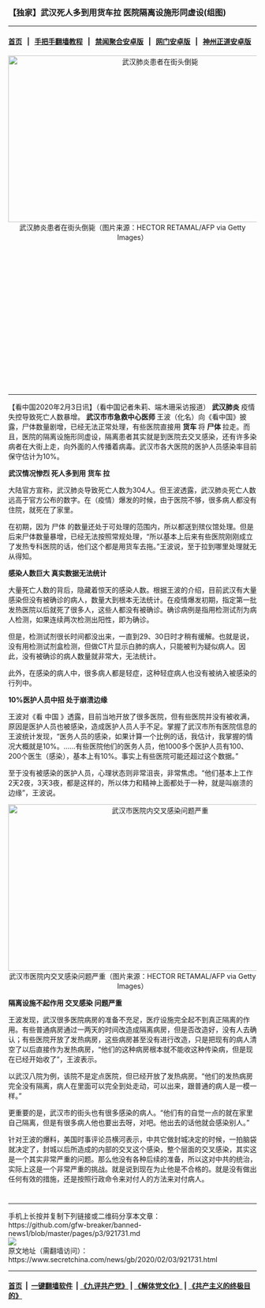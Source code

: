 ### 【独家】武汉死人多到用货车拉 医院隔离设施形同虚设(组图)
------------------------

#### [首页](https://github.com/gfw-breaker/banned-news1/blob/master/README.md) &nbsp;&nbsp;|&nbsp;&nbsp; [手把手翻墙教程](https://github.com/gfw-breaker/guides/wiki) &nbsp;&nbsp;|&nbsp;&nbsp; [禁闻聚合安卓版](https://github.com/gfw-breaker/bn-android) &nbsp;&nbsp;|&nbsp;&nbsp; [网门安卓版](https://github.com/oGate2/oGate) &nbsp;&nbsp;|&nbsp;&nbsp; [神州正道安卓版](https://github.com/SzzdOgate/update) 



<div class="article_right" style="fone-color:#000">
 <p style="text-align:center">
  <img alt="武汉肺炎患者在街头倒毙" src="https://img3.secretchina.com/pic/2020/2-1/p2617132a595116032-ss.jpg" style="height:337px; width:600px"/>
  <br>
   武汉肺炎患者在街头倒毙（图片来源：HECTOR RETAMAL/AFP via Getty Images）
   <span id="hideid" name="hideid" style="color:red;display:none;">
    <span href="https://www.secretchina.com">
    </span>
   </span>
  </br>
 </p>
 <div id="txt-mid1-t21-2017">
  <ins class="adsbygoogle" data-ad-client="ca-pub-1276641434651360" data-ad-slot="2451032099" style="display:inline-block;width:336px;height:280px">
  </ins>
  

---


  </div>
 </div>
 <p>
  【看中国2020年2月3日讯】（看中国记者朱莉、端木珊采访报道）
  <strong>
   <span href="https://www.secretchina.com/news/gb/tag/武汉肺炎" target="_blank">
    武汉肺炎
   </span>
  </strong>
  疫情失控导致死亡人数暴增。
  <strong>
   武汉市市急救中心医师
  </strong>
  王波（化名）向《看中国》披露，尸体数量剧增，已经无法正常处理，有些医院直接用
  <strong>
   货车
  </strong>
  将
  <strong>
   尸体
  </strong>
  拉走。而且，医院的隔离设施形同虚设，隔离患者其实就是到医院去交叉感染，还有许多染病者在大街上走，向外面的人传播着病毒。武汉市各大医院的医护人员感染率目前保守估计为10%。
  <span id="hideid" name="hideid" style="color:red;display:none;">
   <span href="https://www.secretchina.com">
   </span>
  </span>
 </p>
 <p>
  <strong>
   武汉情况惨烈 死人多到用
   <span href="https://www.secretchina.com/news/gb/tag/货车" target="_blank">
    货车
   </span>
   拉
  </strong>
 </p>
 <p>
  大陆官方宣称，武汉肺炎导致死亡人数为304人。但王波透露，武汉肺炎死亡人数远高于官方公布的数字。在（疫情）爆发的时候，由于医院不够，很多病人都没有住院，就死在了家里。
 </p>
 <p>
  在初期，因为
  <span href="https://www.secretchina.com/news/gb/tag/尸体" target="_blank">
   尸体
  </span>
  的数量还处于可处理的范围内，所以都送到殡仪馆处理。但是后来尸体数量暴增，已经无法按照常规处理，“所以基本上后来有些医院刚刚成立了发热专科医院的话，他们这个都是用货车去拖。”王波说，至于拉到哪里处理就无从得知。
 </p>
 <p>
  <strong>
   感染人数巨大 真实数据无法统计
  </strong>
 </p>
 <p>
  大量死亡人数的背后，隐藏着惊天的感染人数。根据王波的介绍，目前武汉有大量感染但没有被确诊的病人，数量大到根本无法统计。在疫情爆发初期，指定第一批发热医院以后就死了很多人，这些人都没有被确诊。确诊病例是指用检测试剂为病人检测，如果连续两次检测出阳性，即为确诊。
 </p>
 <p>
  但是，检测试剂很长时间都没出来，一直到29、30日时才稍有缓解。也就是说，没有用检测试剂盒检测，但做CT片显示白肺的病人，只能被判为疑似病人。因此，没有被确诊的病人数量就非常大，无法统计。
 </p>
 <p>
  此外，在感染的病人中，很多病人都是轻症，这种轻症病人也没有被纳入被感染的行列中。
 </p>
 <p>
  <strong>
   10%医护人员中招 处于崩溃边缘
  </strong>
 </p>
 <p>
  王波对《看
  <span href="https://www.secretchina.com" target="_blank">
   中国
  </span>
  》透露，目前当地开放了很多医院，但有些医院并没有被收满，原因是医护人员也被感染，造成医护人员人手不足。掌握了武汉市所有医院信息的王波统计发现，“医务人员的感染，如果计算一个比例的话，我估计，我掌握的情况大概就是10%。……有些医院他们的医务人员，他1000多个医护人员有100、200个医生（感染），基本上有10%。事实上有些医院可能还超过这个数据。”
 </p>
 <p>
  至于没有被感染的医护人员，心理状态则非常沮丧，非常焦虑。“他们基本上工作2天2夜，3天3夜，都是这样的，所以体力和精神上面都处于一种，就是叫崩溃的边缘”，王波说。
 </p>
 <p style="text-align:center">
  <img alt="武汉市医院内交叉感染问题严重" src="https://img3.secretchina.com/pic/2020/1-30/p2615461a876554186-ss.jpg" style="height:337px; width:600px"/>
  <br>
   武汉市医院内交叉感染问题严重（图片来源：HECTOR RETAMAL/AFP via Getty Images）
  </br>
 </p>
 <p>
  <strong>
   隔离设施不起作用
   <span href="https://www.secretchina.com/news/gb/tag/交叉感染" target="_blank">
    交叉感染
   </span>
   问题严重
  </strong>
 </p>
 <p>
  王波发现，武汉很多医院病房的准备不充足，医疗设施完全起不到真正隔离的作用。有些普通病房通过一两天的时间改造成隔离病房，但是否改造好，没有人去确认；有些医院开放了发热病房，这些病房甚至没有进行改造，只是把现有的病人清空了以后直接作为发热病房，“他们的这种病房根本就不能收这种传染病，但是现在已经开始收了”，王波表示。
 </p>
 <p>
  以武汉八院为例，该院不是定点医院，但已经开放了发热病房。“他们的发热病房完全没有隔离，病人在里面可以完全到处走动，可以出来，跟普通的病人是一模一样。”
 </p>
 <p>
  更重要的是，武汉市的街头也有很多感染的病人。“他们有的自觉一点的就在家里自己隔离，但是有很多病人他也要出去呀，对吧。他出去的话他就会感染别人。”
 </p>
 <p>
  针对王波的爆料，美国时事评论员横河表示，中共它做封城决定的时候，一拍脑袋就决定了，封城以后所造成的内部的交叉这个感染，整个层面的交叉感染，其实这是一个其实非常严重的问题。那么他没有各种后续的准备，所以这对中共的统治，实际上这是一个非常严重的挑战。就是说到现在为止他是不合格的。就是没有做出任何有效的措施，还是按照行政命令来对付人的方法来对付病人。
  <center>
   <div>
    <div id="txt-mid2-t22-2017" style="display: block;  max-height: 351px;  overflow: hidden;">
     <div id="SC-21xxx">
     </div>
     <ins class="adsbygoogle" data-ad-client="ca-pub-1276641434651360" data-ad-format="auto" data-ad-slot="4301710469" data-full-width-responsive="true" style="display:block">
     </ins>
    </div>
   </div>
  </center>
  <div style="padding-top:12px;">
  </div>
 </p>
</div>

<hr/>
手机上长按并复制下列链接或二维码分享本文章：<br/>
https://github.com/gfw-breaker/banned-news1/blob/master/pages/p3/921731.md <br/>
<a href='https://github.com/gfw-breaker/banned-news1/blob/master/pages/p3/921731.md'><img src='https://github.com/gfw-breaker/banned-news1/blob/master/pages/p3/921731.md.png'/></a> <br/>
原文地址（需翻墙访问）：https://www.secretchina.com/news/gb/2020/02/03/921731.html


------------------------
#### [首页](https://github.com/gfw-breaker/banned-news1/blob/master/README.md) &nbsp;|&nbsp; [一键翻墙软件](https://github.com/gfw-breaker/nogfw/blob/master/README.md) &nbsp;| [《九评共产党》](https://github.com/gfw-breaker/9ping.md/blob/master/README.md#九评之一评共产党是什么) | [《解体党文化》](https://github.com/gfw-breaker/jtdwh.md/blob/master/README.md) | [《共产主义的终极目的》](https://github.com/gfw-breaker/gczydzjmd.md/blob/master/README.md)


<img src='http://gfw-breaker.win/banned-news/pages/p3/921731.md' width='0px' height='0px'/>
